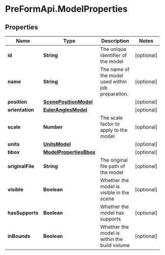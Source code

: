 # PreFormApi.ModelProperties

## Properties

Name | Type | Description | Notes
------------ | ------------- | ------------- | -------------
**id** | **String** | The unique identifier of the model | [optional] 
**name** | **String** | The name of the model used within job preparation. | [optional] 
**position** | [**ScenePositionModel**](ScenePositionModel.md) |  | [optional] 
**orientation** | [**EulerAnglesModel**](EulerAnglesModel.md) |  | [optional] 
**scale** | **Number** | The scale factor to apply to the model | [optional] 
**units** | [**UnitsModel**](UnitsModel.md) |  | [optional] 
**bbox** | [**ModelPropertiesBbox**](ModelPropertiesBbox.md) |  | [optional] 
**originalFile** | **String** | The original file path of the model | [optional] 
**visible** | **Boolean** | Whether the model is visible in the scene | [optional] 
**hasSupports** | **Boolean** | Whether the model has supports | [optional] 
**inBounds** | **Boolean** | Whether the model is within the build volume | [optional] 



